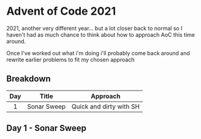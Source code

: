 # Advent of Code 2021

2021, another very different year... but a lot closer back to normal so I haven't had as much chance to think about how to approach AoC this time around.

Once I've worked out what i'm doing i'll probably come back around and rewrite earlier problems to fit my chosen approach

## Breakdown
| Day | Title | Approach |
|:---:|-------|------------|
| 1 | Sonar Sweep | Quick and dirty with SH |

## Day 1 - Sonar Sweep